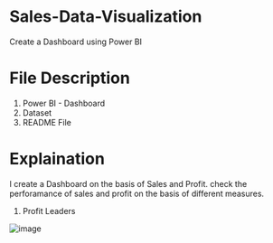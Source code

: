 # Sales-Data-Visualization
 Create a Dashboard using Power BI
# File Description
 1. Power BI - Dashboard
 2. Dataset
 3. README File
# Explaination
I create a Dashboard on the basis of Sales and Profit. check the perforamance of sales and profit on the basis of different measures.
1. Profit Leaders

![image](https://user-images.githubusercontent.com/84785759/122448158-17830680-cfc2-11eb-803c-a70870b6b540.png)

